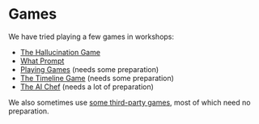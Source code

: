 # Games

We have tried playing a few games in workshops:

- [The Hallucination Game](./hallucinaton-game.md)
- [What Prompt](./what-prompt.md)
- [Playing Games](playing-games.md) (needs some preparation)
- [The Timeline Game](./timeline-game.md) (needs some preparation)
- [The AI Chef](ai-chef.md) (needs a lot of preparation)

We also sometimes use [some third-party games](./third-party-games.md), most of which need no preparation.
